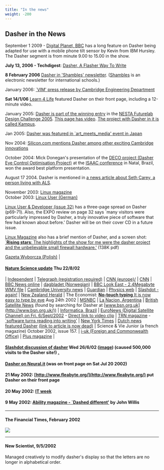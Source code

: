 ```yaml
---
title: "In the news"
weight: -200
---
```


Dasher in the News
------------------

September 1 2009 - [Digital Planet, BBC](http://www.bbc.co.uk/programmes/p00426n2) has a long feature on Dasher being adapted for use with a mobile phone tilt sensor by Kevin from IBM Hursley. The Dasher segment is from minute 9.00 to 15.00 in the show.

**July 13, 2006 - Techdigest**: [Dasher, A Flasher Way To Write](http://www.techdigest.tv/2006/07/dasher_a_flashe.html)

**8 February 2006** [Dasher in 'Shambles' newsletter](http://www.shambles.net/newsletter/february2006/index.htm). ([Shambles](http://www.shambles.net/newsletter/) is an electronic newsletter for international schools.)

January 2006: [`VIM' press release by Cambridge Engineering Department](http://www.eng.cam.ac.uk/news/stories/2006/VIM/)

**Sat 14/1/06** [Learn 4 Life](http://www.l4l.co.uk/index.php?option=com_frontpage&Itemid=1) featured Dasher on their front page, including a 12-minute video.

January 2005: [Dasher is part of the winning entry](http://www.hero.ac.uk/media_relations/8417.cfm) in the [NESTA Futurelab Design Challenge 2005](http://www.nestafuturelab.org/events/past/design_challenge2.htm). [This page has video](http://www.nestafuturelab.org/events/past/design_challenge2_outcomes01.htm). [The project with Dasher in it is called Kampus](http://www.nestafuturelab.org/events/past/design_challenge2_outcomes03.htm).

Jan 2005: [Dasher was featured in `art\_meets\_media' event in Japan](http://www.ntticc.or.jp/Schedule/2005/art_meets_media/mediaonline.html)

Nov 2004: [Silicon.com mentions Dasher among other exciting Cambridge innovations](http://management.silicon.com/careers/0,39024671,39125981,00.htm)

October 2004: Mick Donegan's presentation of the [DECO project (Dasher Eye Control Optimisation Project)](http://www.ace-centre.org.uk/html/research/DECO/deco.html) at the [ISAAC conference](http://www.isaac2004.fee.unicamp.br/eb_index.php?lingua=en) in Natal, Brazil, won the award best platform presentation.

August 17 2004. Dasher is mentioned in [a news article about Seth Carey, a person living with ALS](http://compassionatecareinc.org/sethnews.htm).

November 2003: [Linux magazine](http://www.linux-magazine.com/issue/36)  
October 2003: [Linux User (German)](http://www.linux-user.de/ausgabe/2003/10/)

[Linux User & Developer (issue 32)](http://www.linuxuser.co.uk/articles/issue32/index.html) has a three-page spread on Dasher (p69-71). Also, the EXPO review on page 32 says `many visitors were particularly impressed by Dasher, a truly innovative piece of software that few had known about before.' Dasher will be on their cover CD in a future issue.

[Linux Magazine](http://www.linux-magazine.com/issue/34) also has a brief mention of Dasher, and a screen shot: [`**Rising stars**: The highlights of the show for me were the dasher project and the unbelievable small firewall hardware.'](/dasher/download/papers/LinuxMagazineLinuxZoneBirmingham.pdf) (138K pdf)

[Gazeta Wyborcza (Polish)](http://www1.gazeta.pl/gospodarka/1,34912,1570000.html) |

#### [Nature Science update](http://www.nature.com/nsu/020819/020819-5.html) Thu 22/8/02

| [Independent](http://www.independent.co.uk/story.jsp?story=326515) | [Telegraph (registration required)](http://www.telegraph.co.uk/news/main.jhtml?xml=%2Fnews%2F2002%2F08%2F22%2Fncomp22.xml) | [CNN (europe)/](http://europe.cnn.com/2002/TECH/ptech/08/21/eye.writing/index.html) | [CNN](http://www.cnn.com/2002/TECH/ptech/08/21/eye.writing/index.html) | [BBC News online](http://news.bbc.co.uk/1/hi/technology/2209829.stm) | [dagbladet (Norwegian)](http://www.dagbladet.no/dinside/2002/08/22/346731.html) | [BBC Look East - 2.4Megabyte WMV file](/dasher/images/dasher.WMV) | [Cambridge University news](http://www.admin.cam.ac.uk/news/dp/2002082301) | [Guardian](http://www.guardian.co.uk/uk_news/story/0,3604,778541,00.html) | [Physics web](http://physicsweb.org/article/news/6/8/13) | [Slashdot - again!](http://science.slashdot.org/article.pl?sid=02/08/23/045204&mode=thread&tid=126) | [New Zealand Herald](http://www.nzherald.co.nz/storydisplay.cfm?storyID=2350704&thesection=techn) | The Economist: [**No-touch typing** It is now easy to type by eye](http://www.economist.com/diversions/displaystory.cfm?story_id=1291008) Aug 24th 2002 | [MSNBC](http://www.msnbc.com/news/797461.asp) | [La Nacion, Argentina](http://www.lanacion.com.ar/02/08/28/dg_425887.asp) | [British Satellite News](http://www.bsn.org.uk/80256A17005C4834/(httpScripts)/60B5414B57E212A480256C21003DC818?OpenDocument) (found by searching for Dasher at [www.bsn.org.uk](http://www.bsn.org.uk/)) | [Informatica, Brazil](http://www.terra.com.br/informatica/2002/08/22/005.htm) | [EuroNews (Digital Satellite Channel) on Fri. 6/Sept/2002](http://www.euronews.net/create_html.php?page=hitech&langue=en) \- [Direct link to video clip](http://www.euronews.net/create_html.php?PHPSESSID=0e4a8e77cd353508ebcaa45eed21e2b1) | [TRN magazine](http://www.trnmag.com/) \- [`software turns reading into writing'](http://www.trnmag.com/Stories/2002/090402/Software_turns_reading_into_writing_090402.html) | [New York Times](http://www.nytimes.com/2002/09/12/technology/circuits/12NEXT.html) | [Dutch news featured Dasher](http://www.axistive.com/) [(link to article is now dead)](http://www.handicheck.net/modules.php?op=modload&name=News&file=article&sid=32) | Science & Vie Junior (a french magazine) October 2002, issue 157. | [i-uk (Foreign and Commonwealth Office)](http://www.i-uk.com/servlet/Front?pagename=OpenMarket/Xcelerate/ShowPage&c=Page&cid=1006977151690&a=KArticle&aid=1039803742391) | [Plus magazine](http://plus.maths.org/issue23/features/dasher/index.html) |

#### [Slashdot discussion of dasher](http://slashdot.org/article.pl?sid=02/06/26/068231&tid=100) Wed 26/6/02 ([image](/dasher/images/slashdot.gif)) (caused 500,000 visits to the Dasher site!) [.](http://slashdot.org/comments.pl?sid=34890&cid=0&pid=0&startat=&threshold=0&mode=flat&commentsort=1&op=Change)

#### [Dasher on Neural.it](http://www.neural.it/nnews/dasher.htm) (was on front page on Sat Jul 20 2002)

#### 21 May 2002: [http://www.fleabyte.org/](http://www.fleabyte.org/) put Dasher on their front page

#### 20 May 2002: [IT week](http://www.itweek.co.uk/News/1131911)

#### 9 May 2002: [Ability magazine - `Dashed different'](http://www.youreable.com/TwoShare/getPage/07Equipment/05Computing/01News%20and%20features/Dashed%20different) by John Willis

* * *

#### The Financial Times, February 2002

![](http://www.inference.phy.cam.ac.uk/is/press/ft0202.gif)

* * *

#### New Scientist, 9/5/2002 
Managed  creatively to modify dasher's display so that the letters are no longer in alphabetical order.
